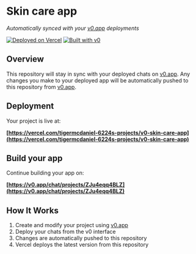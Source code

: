 # Skin care app

*Automatically synced with your [v0.app](https://v0.app) deployments*

[![Deployed on Vercel](https://img.shields.io/badge/Deployed%20on-Vercel-black?style=for-the-badge&logo=vercel)](https://vercel.com/tigermcdaniel-6224s-projects/v0-skin-care-app)
[![Built with v0](https://img.shields.io/badge/Built%20with-v0.app-black?style=for-the-badge)](https://v0.app/chat/projects/ZJu4eqq4BLZ)

## Overview

This repository will stay in sync with your deployed chats on [v0.app](https://v0.app).
Any changes you make to your deployed app will be automatically pushed to this repository from [v0.app](https://v0.app).

## Deployment

Your project is live at:

**[https://vercel.com/tigermcdaniel-6224s-projects/v0-skin-care-app](https://vercel.com/tigermcdaniel-6224s-projects/v0-skin-care-app)**

## Build your app

Continue building your app on:

**[https://v0.app/chat/projects/ZJu4eqq4BLZ](https://v0.app/chat/projects/ZJu4eqq4BLZ)**

## How It Works

1. Create and modify your project using [v0.app](https://v0.app)
2. Deploy your chats from the v0 interface
3. Changes are automatically pushed to this repository
4. Vercel deploys the latest version from this repository
